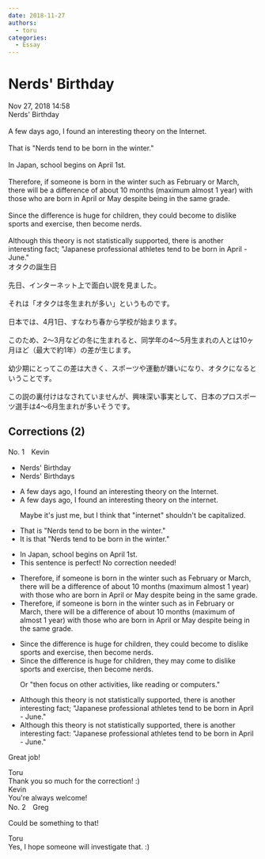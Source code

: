 ```yaml
---
date: 2018-11-27
authors:
  - toru
categories:
  - Essay
---
```


<h1 id="subject_show">Nerds' Birthday</h1>
<div class="date">Nov 27, 2018 14:58</div>
<div id="post"><div id="body_show_ori">
Nerds' Birthday<br/><br/>A few days ago, I found an interesting theory on the Internet.<br/><br/>That is "Nerds tend to be born in the winter."<br/><br/>In Japan, school begins on April 1st.<br/><br/>Therefore, if someone is born in the winter such as February or March, there will be a difference of about 10 months (maximum almost 1 year) with those who are born in April or May despite being in the same grade.<br/><br/>Since the difference is huge for children, they could become to dislike sports and exercise, then become nerds.<br/><br/>Although this theory is not statistically supported, there is another interesting fact; "Japanese professional athletes tend to be born in April - June."
</div></div>

<!-- more -->

<div id="post_ja"><div id="body_show_mo">
オタクの誕生日<br/><br/>先日、インターネット上で面白い説を見ました。<br/><br/>それは「オタクは冬生まれが多い」というものです。<br/><br/>日本では、4月1日、すなわち春から学校が始まります。<br/><br/>このため、2〜3月などの冬に生まれると、同学年の4〜5月生まれの人とは10ヶ月ほど（最大で約1年）の差が生じます。<br/><br/>幼少期にとってこの差は大きく、スポーツや運動が嫌いになり、オタクになるということです。<br/><br/>この説の裏付けはなされていませんが、興味深い事実として、日本のプロスポーツ選手は4〜6月生まれが多いそうです。
</div></div>

## Corrections (2)
<div id="block"><div class="first_name"> No. 1　<span class="just_name">Kevin</span></div><div id="block2">
<ul class="correction_field">
<li class="incorrect">Nerds' Birthday</li>
<li class="corrected correct">
Nerds' Birthday<span class="f_red">s</span>
</li>
</ul>
<ul class="correction_field">
<li class="incorrect">A few days ago, I found an interesting theory on the Internet.</li>
<li class="corrected correct">
A few days ago, I found an interesting theory on the <span class="f_red">i</span>nternet.
<p class="correction_comment">Maybe it's just me, but I think that "internet" shouldn't be capitalized.</p>
</li>
</ul>
<ul class="correction_field">
<li class="incorrect">That is "Nerds tend to be born in the winter."</li>
<li class="corrected correct">
<span class="f_blue">It is that</span> "Nerds tend to be born in the winter."
</li>
</ul>
<ul class="correction_field">
<li class="incorrect">In Japan, school begins on April 1st.</li>
<li class="corrected perfect">This sentence is perfect! No correction needed!</li>
</ul>
<ul class="correction_field">
<li class="incorrect">Therefore, if someone is born in the winter such as February or March, there will be a difference of about 10 months (maximum almost 1 year) with those who are born in April or May despite being in the same grade.</li>
<li class="corrected correct">
Therefore, if someone is born in the winter such as <span class="f_red">in</span> February or March, there will be a difference of about 10 months (maximum <span class="f_blue">of</span> almost 1 year) with those who are born in April or May despite being in the same grade.
</li>
</ul>
<ul class="correction_field">
<li class="incorrect">Since the difference is huge for children, they could become to dislike sports and exercise, then become nerds.</li>
<li class="corrected correct">
Since the difference is huge for children, they <span class="f_red">may come</span> to dislike sports and exercise, then become nerds.
<p class="correction_comment">Or "then focus on other activities, like reading or computers."</p>
</li>
</ul>
<ul class="correction_field">
<li class="incorrect">Although this theory is not statistically supported, there is another interesting fact; "Japanese professional athletes tend to be born in April - June."</li>
<li class="corrected correct">
Although this theory is not statistically supported, there is another interesting fact<span class="f_red">:</span> "Japanese professional athletes tend to be born in April - June."
</li>
</ul>
<p class="comment_small">
 Great job!
</p>

</div><div class="name"><span class="just_name">Toru</span><br>
Thank you so much for the correction! :)
</div>
<div class="name"><span class="just_name">Kevin</span><br>
You're always welcome!
</div>
</div>
<div id="block"><div class="first_name"> No. 2　<span class="just_name">Greg</span></div><div id="block2">
<p class="comment_small">
 Could be something to that!
</p>

</div><div class="name"><span class="just_name">Toru</span><br>
Yes, I hope someone will investigate that. :)
</div>
</div>
